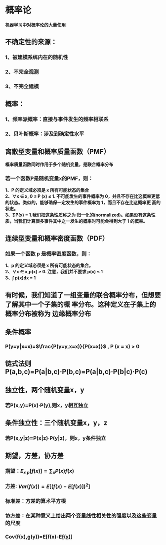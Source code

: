 # 概率论
**机器学习中对概率论的大量使用**
## 不确定性的来源：
### 1、被建模系统内在的随机性
### 2、不完全观测
### 3、不完全建模
## 概率：
### 1、频率派概率：直接与事件发生的频率相联系
### 2、贝叶斯概率：涉及到确定性水平
## 离散型变量和概率质量函数（PMF）
**概率质量函数同时作用于多个随机变量，是联合概率分布**
### 若一个函数P是随机变量x的PMF，则：
**1、P 的定义域必须是 x 所有可能状态的集合  
2、∀x ∈ x, 0 ≤ P (x) ≤ 1. 不可能发生的事件概率为 0，并且不存在比这概率更低 的状态。类似的，能够确保一定发生的事件概率为 1，而且不存在比这概率更 高的状态。  
3、∑P(x) = 1.我们把这条性质称之为 归一化的(normalized)。如果没有这条性质，当我们计算很多事件其中之一发生的概率时可能会得到大于 1 的概率。**  
## 连续型变量和概率密度函数（PDF）
### 如果一个函数 p 是概率密度函数，则：
**1、p 的定义域必须是 x 所有可能状态的集合。  
2、∀x ∈ x,p(x) ≥ 0. 注意，我们并不要求 p(x) ≤ 1  
3、∫ p(x)dx = 1**  
## 有时候，我们知道了一组变量的联合概率分布，但想要了解其中一个子集的概 率分布。这种定义在子集上的概率分布被称为 边缘概率分布
## 条件概率
### P(y=y|x=x)=$\frac{P(y=y,x=x)}{P(x=x)}$ , P (x = x) > 0
## 链式法则 P(a,b,c)=P(a|b,c)·P(b,c)=P(a|b,c)·P(b|c)·P(c)
## 独立性，两个随机变量x，y
### 若P(x,y)=P(x)·P(y),则x，y相互独立
## 条件独立性：三个随机变量x，y，z
### 若P(x,y|z)=P(x|z)·P(y|z)，则x，y条件独立
## 期望，方差，协方差
### 期望：$E_{x~p}[f(x)] = \sum_{x}P(x)f(x)$
### 方差: $Var(f(x)) = E[(f(x)-E[f(x)])^2]$
### 标准差：方差的算术平方根
### 协方差：在某种意义上给出两个变量线性相关性的强度以及这些变量的尺度
### Cov(f(x),g(y))=E[f(x)-E[f(x)](g(y)-E[g(y)])]

